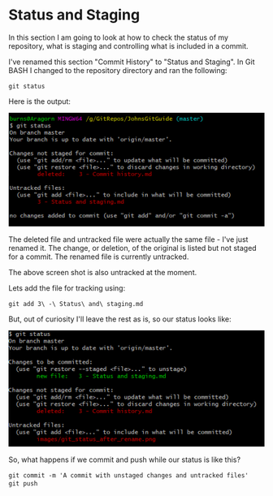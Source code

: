 # Status and Staging

In this section I am going to look at how to check the status of my repository, what is staging and controlling what is included in a commit.

I've renamed this section "Commit History" to "Status and Staging". In Git BASH I changed to the repository directory and ran the following:
```
git status
```

Here is the output:

![Screen shot of git status output after renaming a file](images/git_status_after_rename.png)

The deleted file and untracked file were actually the same file - I've just renamed it. The change, or deletion, of the original is listed but not staged for a commit. The renamed file is currently untracked.

The above screen shot is also untracked at the moment.

Lets add the file for tracking using:
```
git add 3\ -\ Status\ and\ staging.md
```

But, out of curiosity I'll leave the rest as is, so our status looks like:

![Screen shot of git status output after renaming a file](images/git_status_after_tracking_new_file.png)

So, what happens if we commit and push while our status is like this?

```
git commit -m 'A commit with unstaged changes and untracked files'
git push
```
